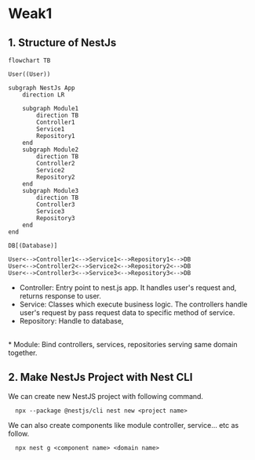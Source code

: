 # Weak1

## 1. Structure of NestJs

```` mermaid
flowchart TB

User((User))

subgraph NestJs App
    direction LR
    
    subgraph Module1
        direction TB
        Controller1
        Service1
        Repository1
    end
    subgraph Module2
        direction TB
        Controller2
        Service2
        Repository2
    end
    subgraph Module3
        direction TB
        Controller3
        Service3
        Repository3
    end
end

DB[(Database)]

User<-->Controller1<-->Service1<-->Repository1<-->DB
User<-->Controller2<-->Service2<-->Repository2<-->DB
User<-->Controller3<-->Service3<-->Repository3<-->DB

````
* Controller: Entry point to nest.js app. It handles user's request and, returns response to user.
* Service: Classes which execute business logic. The controllers handle 
user's request by pass request data to specific method of service. <br>
* Repository: Handle to database, 
<br>
* Module: Bind controllers, services, repositories  serving same domain together.
<br>

## 2. Make NestJs Project with Nest CLI

We can create new NestJS project with following command. 

```
  npx --package @nestjs/cli nest new <project name>
```

We can also create components like module controller, service... etc as follow.

```
  npx nest g <component name> <domain name>
```

















